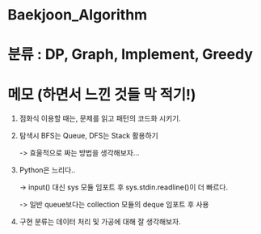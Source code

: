 # Baekjoon_Algorithm

# 분류 : DP, Graph, Implement, Greedy

# 메모 (하면서 느낀 것들 막 적기!)

1) 점화식 이용할 때는, 문제를 읽고 패턴의 코드화 시키기.

2) 탐색시 BFS는 Queue, DFS는 Stack 활용하기

    -> 효울적으로 짜는 방법을 생각해보자...

3) Python은 느리다..

    -> input() 대신 sys 모듈 임포트 후 sys.stdin.readline()이 더 빠르다.
  
    -> 일반 queue보다는 collection 모듈의 deque 임포트 후 사용
  
4) 구현 분류는 데이터 처리 및 가공에 대해 잘 생각해보자.

